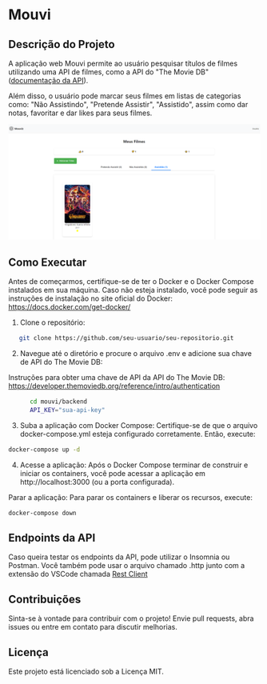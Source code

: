 # Mouvi

## Descrição do Projeto

A aplicação web Mouvi permite ao usuário pesquisar títulos de filmes utilizando uma API de filmes, como a API do "The Movie DB" ([documentação da API](https://developer.themoviedb.org/docs/getting-started)).

Além disso, o usuário pode marcar seus filmes em listas de categorias como: "Não Assistindo", "Pretende Assistir", "Assistido", assim como dar notas, favoritar e dar likes para seus filmes.


[![Clique para assistir o vídeo](capa.png)](https://streamable.com/e/5hk8tu)

## Como Executar

Antes de começarmos, certifique-se de ter o Docker e o Docker Compose instalados em sua máquina. Caso não esteja instalado, você pode seguir as instruções de instalação no site oficial do Docker: https://docs.docker.com/get-docker/

1. Clone o repositório:
```bash
   git clone https://github.com/seu-usuario/seu-repositorio.git
```	

 2. Navegue até o diretório e procure o arquivo .env e adicione sua chave de API do The Movie DB:

  Instruções para obter uma chave de API da API do The Movie DB: https://developer.themoviedb.org/reference/intro/authentication


```bash
      cd mouvi/backend
      API_KEY="sua-api-key"
```

  3. Suba a aplicação com Docker Compose: Certifique-se de que o arquivo docker-compose.yml esteja configurado corretamente. Então, execute:

```bash
docker-compose up -d
```

  4. Acesse a aplicação: Após o Docker Compose terminar de construir e iniciar os containers, você pode acessar a aplicação em http://localhost:3000 (ou a porta configurada).

  Parar a aplicação: Para parar os containers e liberar os recursos, execute:

```bash
docker-compose down
```

## Endpoints da API

Caso queira testar os endpoints da API, pode utilizar o Insomnia ou Postman. Você também pode usar o arquivo chamado .http junto com a extensão do VSCode chamada [Rest Client](https://marketplace.visualstudio.com/items?itemName=humao.rest-client)

## Contribuições
Sinta-se à vontade para contribuir com o projeto! Envie pull requests, abra issues ou entre em contato para discutir melhorias.

## Licença
Este projeto está licenciado sob a Licença MIT.